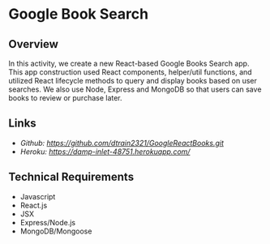 # Google Book Search

## Overview
In this activity, we create a new React-based Google Books Search app. This app construction used React components, helper/util functions, and utilized React lifecycle methods to query and display books based on user searches. We also use Node, Express and MongoDB so that users can save books to review or purchase later.

## Links
* *Github: https://github.com/dtrain2321/GoogleReactBooks.git* 
* *Heroku: https://damp-inlet-48751.herokuapp.com/*

## Technical Requirements
* Javascript
* React.js
* JSX
* Express/Node.js
* MongoDB/Mongoose

